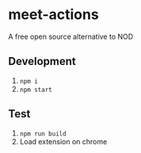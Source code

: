# meet-actions

A free open source alternative to NOD

## Development

1. `npm i`
2. `npm start`

## Test

1. `npm run build`
2. Load extension on chrome
